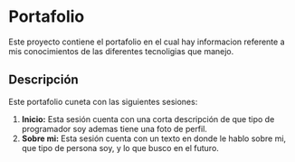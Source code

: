 # Portafolio
Este proyecto contiene el portafolio  en el cual hay informacion referente a mis conocimientos de las diferentes tecnoligias que manejo.

## Descripción
Este portafolio cuneta con las siguientes sesiones:

1. **Inicio:** Esta sesión cuenta con una corta descripción de que tipo de programador soy ademas tiene una foto de perfil.
2. **Sobre mi:** Esta sesión cuenta con un texto en donde le hablo sobre mi, que tipo de persona soy, y lo que busco en el futuro.